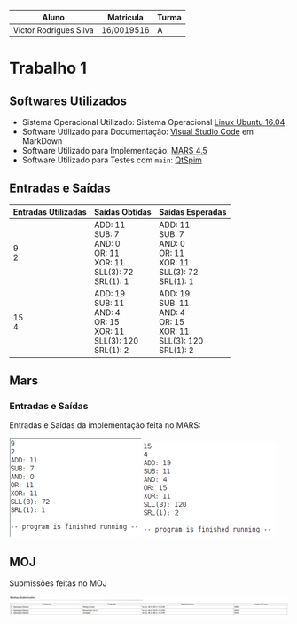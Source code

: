 | Aluno | Matricula | Turma |
|-------|-----------|-------|
| Victor Rodrigues Silva | 16/0019516 | A |

# Trabalho 1

## Softwares Utilizados

- Sistema Operacional Utilizado: Sistema Operacional [Linux Ubuntu 16.04](https://www.ubuntu.com/download)
- Software Utilizado para Documentação: [Visual Studio Code](https://code.visualstudio.com/) em MarkDown
- Software Utilizado para Implementação: [MARS 4.5](http://courses.missouristate.edu/KenVollmar/mars/)
- Software Utilizado para Testes com `main`:  [QtSpim](http://spimsimulator.sourceforge.net/)


## Entradas e Saídas

| Entradas Utilizadas | Saídas Obtidas | Saídas Esperadas |
|---------------------|----------------|------------------|
| 9 <br> 2 | ADD: 11 <br> SUB: 7 <br> AND: 0 <br> OR: 11 <br> XOR: 11 <br> SLL(3): 72 <br> SRL(1): 1 | ADD: 11 <br> SUB: 7 <br> AND: 0 <br> OR: 11 <br> XOR: 11 <br> SLL(3): 72 <br> SRL(1): 1 |
| 15 <br> 4 | ADD: 19 <br> SUB: 11 <br> AND: 4 <br> OR: 15 <br> XOR: 11 <br> SLL(3): 120 <br> SRL(1): 2 | ADD: 19 <br> SUB: 11 <br> AND: 4 <br> OR: 15 <br> XOR: 11 <br> SLL(3): 120 <br> SRL(1): 2 |

## Mars

### Entradas e Saídas

Entradas e Saídas da implementação feita no MARS:

![Imagem 1](Imagens/entrada_saida_1.png)
![Imagem 1](Imagens/entrada_saida_2.png)


## MOJ

Submissões feitas no MOJ

![Imagem 1](Imagens/MOJ.png)